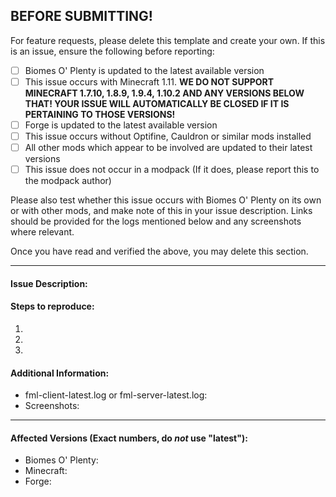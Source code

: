 BEFORE SUBMITTING!
----
For feature requests, please delete this template and create your own. If this is an issue, ensure the following before reporting:

- [ ] Biomes O' Plenty is updated to the latest available version
- [ ] This issue occurs with Minecraft 1.11. **WE DO NOT SUPPORT MINECRAFT 1.7.10, 1.8.9, 1.9.4, 1.10.2 AND ANY VERSIONS BELOW THAT!  YOUR ISSUE WILL AUTOMATICALLY BE CLOSED IF IT IS PERTAINING TO THOSE VERSIONS!**
- [ ] Forge is updated to the latest available version
- [ ] This issue occurs without Optifine, Cauldron or similar mods installed
- [ ] All other mods which appear to be involved are updated to their latest versions
- [ ] This issue does not occur in a modpack (If it does, please report this to the modpack author)

Please also test whether this issue occurs with Biomes O' Plenty on its own or with other mods, and make note of this in your issue description. Links
should be provided for the logs mentioned below and any screenshots where relevant. 

Once you have read and verified the above, you may delete this section.

----

#### Issue Description:



#### Steps to reproduce:

1. 
2. 
3. 

#### Additional Information:

- fml-client-latest.log or fml-server-latest.log:
- Screenshots:

____
#### Affected Versions (Exact numbers, do *not* use "latest"):

- Biomes O' Plenty: 
- Minecraft: 
- Forge: 
